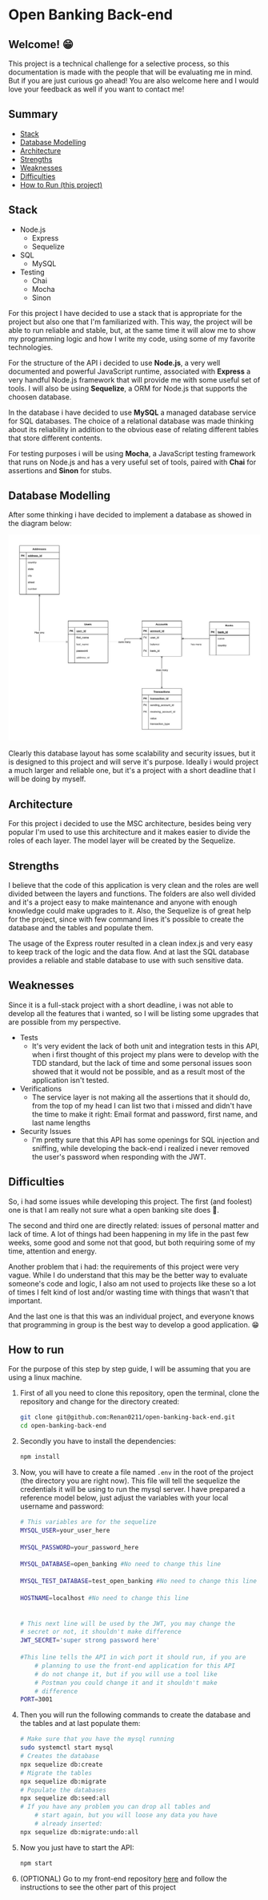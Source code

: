 # Open Banking Back-end
## Welcome! :grin:
This project is a technical challenge for a selective process, so this documentation is made with the people that will be evaluating me in mind. But if you are just curious go ahead! You are also welcome here and I would love your feedback as well if you want to contact me!

## Summary
- [Stack]()
- [Database Modelling]()
- [Architecture]()
- [Strengths]()
- [Weaknesses]()
- [Difficulties]()
- [How to Run (this project)]()


## Stack
- Node.js
	- Express
	- Sequelize
- SQL
	- MySQL
- Testing
	- Chai
	- Mocha
	- Sinon
	
For this project I have decided to use a stack that is appropriate for the project but also one that I'm familiarized with. This way, the project will be able to run reliable and stable, but, at the same time it will alow me to show my programming logic and how I write my code, using some of my favorite technologies.

For the structure of the API i decided to use **Node.js**, a very well documented and powerful JavaScript runtime, associated with **Express** a very handful Node.js framework that will provide me with some useful set of tools. I will also be using **Sequelize**, a ORM for Node.js that supports the choosen database.

In the database i have decided to use **MySQL** a managed database service for SQL databases. The choice of a relational database was made thinking about its reliability in addition to the obvious ease of relating different tables that store different contents.

For testing purposes i will be using **Mocha**, a JavaScript testing framework that runs on Node.js and has a very useful set of tools, paired with **Chai** for assertions and **Sinon** for stubs.

## Database Modelling
After some thinking i have decided to implement a database as showed in the diagram below:

![database diagram](public/openbanking.jpg "Database Diagram")

Clearly this database layout has some scalability and security issues, but it is designed to this project and will serve it's purpose. Ideally i would project a much larger and reliable one, but it's a project with a short deadline that I will be doing by myself. 

## Architecture

For this project i decided to use the MSC architecture, besides being very popular I'm used to use this architecture and it makes easier to divide the roles of each layer. The model layer will be created by the Sequelize.
## Strengths
I believe that the code of this application is very clean and the roles are well divided between the layers and functions. The folders are also well divided and it's a project easy to make maintenance and anyone with enough knowledge could make upgrades to it. Also, the Sequelize is of great help for the project, since with few command lines it's possible to create the database and the tables and populate them. 

The usage of the Express router resulted in a clean index.js and very easy to keep track of the logic and the data flow. And at last the SQL database provides a reliable and stable database to use with such sensitive data.

## Weaknesses
Since it is a full-stack project with a short deadline, i was not able to develop all the features that i wanted, so I will be listing some upgrades that are possible from my perspective.

- Tests
	- It's very evident the lack of both unit and integration tests in this API, when i first thought of this project my plans were to develop with the TDD standard, but the lack of time and some personal issues soon showed that it would not be possible, and as a result most of the application isn't tested.
- Verifications
	- The service layer is not making all the assertions that it should do, from the top of my head I can list two that i missed and didn't have the time to make it right: Email format and password, first name, and last name lengths
- Security Issues
	- I'm pretty sure that this API has some openings for SQL injection and sniffing, while developing the back-end i realized i never removed the user's password when responding with the JWT.

## Difficulties
So, i had some issues while developing this project. The first (and foolest) one is that I am really not sure what a open banking site does :shrug:.

The second and third one are directly related: issues of personal matter and lack of time. A lot of things had been happening in my life in the past few weeks, some good and some not that good, but both requiring some of my time, attention and energy. 

Another problem that i had: the requirements of this project were very vague. While I do understand that this may be the better way to evaluate someone's code and logic, I also am not used to projects like these so a lot of times I felt kind of lost and/or wasting time with things that wasn't that important.

And the last one is that this was an individual project, and everyone knows that programming in group is the best way to develop a good application. :grin:

## How to run
For the purpose of this step by step guide, I will be assuming that you are using a linux machine.

 1. First of all you need to clone this repository, open the terminal, clone the repository and change for the directory created:
	 ```bash
	 git clone git@github.com:Renan0211/open-banking-back-end.git
	 cd open-banking-back-end
	 ```
2. Secondly you have to install the dependencies:
	```bash
	npm install
	```
3. Now, you will have to create a file named `.env` in the root of the project (the directory you are right now). This file will tell the sequelize the credentials it will be using to run the mysql server. I have prepared a reference model below, just adjust the variables with your local username and password:
	```bash
	# This variables are for the sequelize
	MYSQL_USER=your_user_here

	MYSQL_PASSWORD=your_password_here

	MYSQL_DATABASE=open_banking #No need to change this line

	MYSQL_TEST_DATABASE=test_open_banking #No need to change this line

	HOSTNAME=localhost #No need to change this line

	  
	# This next line will be used by the JWT, you may change the
	# secret or not, it shouldn't make difference
	JWT_SECRET='super strong password here'
	
	#This line tells the API in wich port it should run, if you are
		# planning to use the front-end application for this API 
		# do not change it, but if you will use a tool like 
		# Postman you could change it and it shouldn't make
		# difference
	PORT=3001
	```

4. Then you will run the following commands to create the database and the tables and at last populate them:
	```bash
	# Make sure that you have the mysql running
	sudo systemctl start mysql
	# Creates the database
	npx sequelize db:create
	# Migrate the tables
	npx sequelize db:migrate
	# Populate the databases
	npx sequelize db:seed:all
	# If you have any problem you can drop all tables and
		# start again, but you will loose any data you have 
		# already inserted:
	npx sequelize db:migrate:undo:all
	```
5. Now you just have to start the API:
	```bash
	npm start
	```
6. (OPTIONAL) Go to my front-end repository [here](https://github.com/Renan0211/open-banking-front-end) and follow the instructions to see the other part of this project
